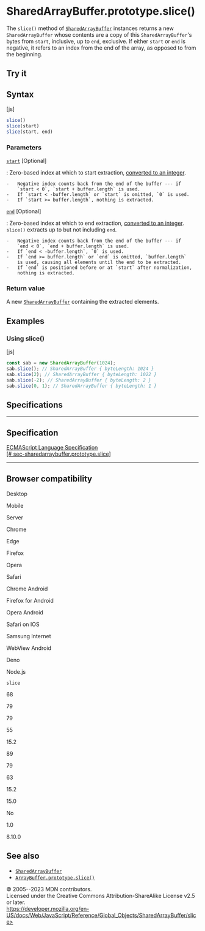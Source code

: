 SharedArrayBuffer.prototype.slice()
===================================

 
The `slice()` method of [`SharedArrayBuffer`](../sharedarraybuffer)
instances returns a new `SharedArrayBuffer` whose contents are a copy of
this `SharedArrayBuffer`\'s bytes from `start`, inclusive, up to `end`,
exclusive. If either `start` or `end` is negative, it refers to an index
from the end of the array, as opposed to from the beginning.


 
Try it 
------

 



 
Syntax
------

 
 
 
[js]


```js
slice()
slice(start)
slice(start, end)
```




 
### Parameters

 

[`start`](#start) [Optional]

:   Zero-based index at which to start extraction, [converted to an
    integer](../number#integer_conversion).

    -   Negative index counts back from the end of the buffer --- if
        `start < 0`, `start + buffer.length` is used.
    -   If `start < -buffer.length` or `start` is omitted, `0` is used.
    -   If `start >= buffer.length`, nothing is extracted.

[`end`](#end) [Optional]

:   Zero-based index at which to end extraction, [converted to an
    integer](../number#integer_conversion). `slice()` extracts up to but
    not including `end`.

    -   Negative index counts back from the end of the buffer --- if
        `end < 0`, `end + buffer.length` is used.
    -   If `end < -buffer.length`, `0` is used.
    -   If `end >= buffer.length` or `end` is omitted, `buffer.length`
        is used, causing all elements until the end to be extracted.
    -   If `end` is positioned before or at `start` after normalization,
        nothing is extracted.



 
### Return value 

 
A new [`SharedArrayBuffer`](../sharedarraybuffer) containing the
extracted elements.



 
Examples
--------


 
### Using slice() 

 
 
 
[js]


```js
const sab = new SharedArrayBuffer(1024);
sab.slice(); // SharedArrayBuffer { byteLength: 1024 }
sab.slice(2); // SharedArrayBuffer { byteLength: 1022 }
sab.slice(-2); // SharedArrayBuffer { byteLength: 2 }
sab.slice(0, 1); // SharedArrayBuffer { byteLength: 1 }
```




Specifications
--------------

 
  -----------------------------------------------------------------------------------------------------------------------------------------------
  Specification
  -----------------------------------------------------------------------------------------------------------------------------------------------
  [ECMAScript Language Specification\
  [\#
  sec-sharedarraybuffer.prototype.slice]](https://tc39.es/ecma262/multipage/structured-data.html#sec-sharedarraybuffer.prototype.slice)

  -----------------------------------------------------------------------------------------------------------------------------------------------


Browser compatibility 
---------------------

 


Desktop

Mobile

Server

Chrome

Edge

Firefox

Opera

Safari

Chrome Android

Firefox for Android

Opera Android

Safari on IOS

Samsung Internet

WebView Android

Deno

Node.js

`slice`

68

79

79

55

15.2

89

79

63

15.2

15.0

No

1.0

8.10.0

 
See also 
--------

 
-   [`SharedArrayBuffer`](../sharedarraybuffer)
-   [`ArrayBuffer.prototype.slice()`](../arraybuffer/slice)



 
© 2005--2023 MDN contributors.\
Licensed under the Creative Commons Attribution-ShareAlike License v2.5
or later.\
https://developer.mozilla.org/en-US/docs/Web/JavaScript/Reference/Global_Objects/SharedArrayBuffer/slice>


